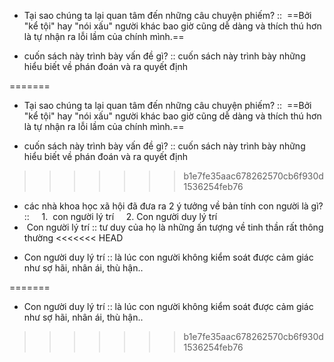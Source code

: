 
- Tại sao chúng ta lại quan tâm đến những câu chuyện phiếm? ::  ==Bởi "kể tội" hay "nói xấu" người khác bao giờ cũng dễ dàng và thích thú hơn là tự nhận ra lỗi lầm của chính mình.==
<!--ID: 1706848332659-->


- cuốn sách này trình bày vấn đề gì? :: cuốn sách này trình bày những hiểu biết về phán đoán và ra quyết định
<!--ID: 1706848332667-->

=======


- Tại sao chúng ta lại quan tâm đến những câu chuyện phiếm? ::  ==Bởi "kể tội" hay "nói xấu" người khác bao giờ cũng dễ dàng và thích thú hơn là tự nhận ra lỗi lầm của chính mình.==

- cuốn sách này trình bày vấn đề gì? :: cuốn sách này trình bày những hiểu biết về phán đoán và ra quyết định
>>>>>>> b1e7fe35aac678262570cb6f930d1536254feb76

- các nhà khoa học xã hội đã đưa ra 2 ý tưởng về bản tính con người là gì? ::
    1.  con người lý trí
    2. Con người duy lý trí
    
-  Con người lý trí :: tư duy của họ là những ấn tượng về tinh thần rất thông thường
<<<<<<< HEAD
<!--ID: 1706848332674-->


- Con người duy lý trí :: là lúc con người không kiểm soát được cảm giác như sợ hãi, nhân ái, thù hận..
<!--ID: 1706848332683-->
=======

- Con người duy lý trí :: là lúc con người không kiểm soát được cảm giác như sợ hãi, nhân ái, thù hận..

>>>>>>> b1e7fe35aac678262570cb6f930d1536254feb76
